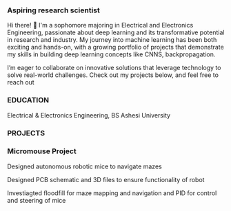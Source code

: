### Aspiring research scientist
Hi there! 👋 I'm a sophomore majoring in Electrical and Electronics Engineering, passionate about deep learning and its transformative potential in research and industry. My journey into machine learning has been both exciting and hands-on, with a growing portfolio of projects that demonstrate my skills in building deep learning concepts like CNNS, backpropagation.

I’m eager to collaborate on innovative solutions that leverage technology to solve real-world challenges. Check out my projects below, and feel free to reach out

### EDUCATION
Electrical & Electronics Engineering, BS
Ashesi University


### PROJECTS
### Micromouse Project 
Designed autonomous robotic mice to navigate mazes

Designed PCB schematic and 3D files to ensure functionality of robot

Investiagted floodfill for maze mapping and navigation and PID for control and steering of mice 

